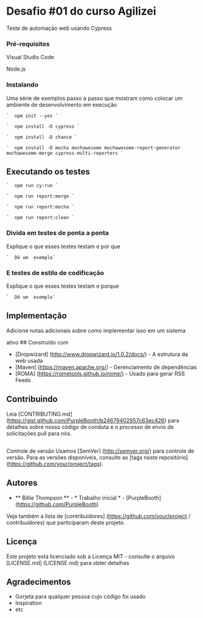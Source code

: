 # Desafio #01 do curso Agilizei 

Teste de automação web usando Cypress

### Pré-requisitos 

Visual Studio Code

Node.js

### Instalando 

Uma série de exemplos passo a passo que mostram como colocar um ambiente de desenvolvimento em execução 

`` ` 
npm init --yes
` `` 

`` ` 
npm install -D cypress
` `` 

`` ` 
npm install -D chance
` ``

`` ` 
npm install -D mocha mochawesome mochawesome-report-generator mochawesome-merge cypress-multi-reporters
` ``

## Executando os testes 

`` ` 
npm run cy:run
` `` 

`` ` 
npm run report:merge
` `` 

`` ` 
npm run report:mocha
` `` 

`` ` 
npm run report:clean
` `` 

### Divida em testes de ponta a ponta 

Explique o que esses testes testam e por que 

`` ` 
Dê um 
exemplo` `` 

### E testes de estilo de codificação 

Explique o que esses testes testam e porque 

`` ` 
Dê um 
exemplo` `` 

## Implementação 

Adicione notas adicionais sobre como implementar isso em um sistema 

ativo ## Construído com 

* [Dropwizard] (http://www.dropwizard.io/1.0.2/docs/) - A estrutura da web usada 
* [Maven] (https://maven.apache.org/) - Gerenciamento de dependências
* [ROMA] (https://rometools.github.io/rome/) - Usado para gerar RSS Feeds 

## Contribuindo 

Leia [CONTRIBUTING.md] (https://gist.github.com/PurpleBooth/b24679402957c63ec426) para detalhes sobre nosso código de conduta e o processo de envio de solicitações pull para nós. 

## 

Controle de versão Usamos [SemVer] (http://semver.org/) para controle de versão. Para as versões disponíveis, consulte as [tags neste repositório] (https://github.com/your/project/tags). 

## Autores 

* ** Billie Thompson ** - * Trabalho inicial * - [PurpleBooth] (https://github.com/PurpleBooth) 

Veja também a lista de [contribuidores] (https://github.com/your/project / contribuidores) que participaram deste projeto. 

## Licença

Este projeto está licenciado sob a Licença MIT - consulte o arquivo [LICENSE.md] (LICENSE.md) para obter detalhes 

## Agradecimentos 

* Gorjeta para qualquer pessoa cujo código foi usado 
* Inspiration 
* etc
